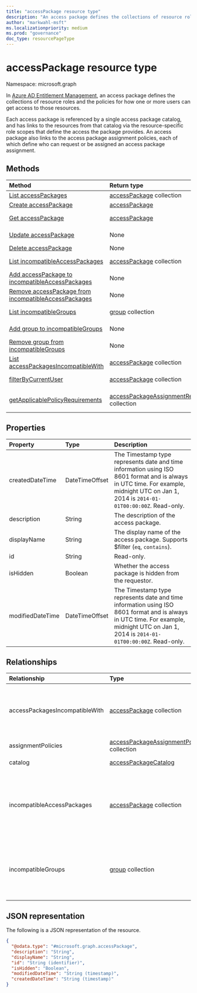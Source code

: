 ```yaml
---
title: "accessPackage resource type"
description: "An access package defines the collections of resource roles and the policies for how one or more users can get access to those resources."
author: "markwahl-msft"
ms.localizationpriority: medium
ms.prod: "governance"
doc_type: resourcePageType
---
```

# accessPackage resource type

Namespace: microsoft.graph

In [Azure AD Entitlement Management](entitlementmanagement-overview.md), an access package defines the collections of resource roles and the policies for how one or more users can get access to those resources.

Each access package is referenced by a single access package catalog, and has links to the resources from that catalog via the resource-specific role scopes that define the access the package provides.  An access package also links to the access package assignment policies, each of which define who can request or be assigned an access package assignment.



## Methods
|Method|Return type|Description|
|:---|:---|:---|
|[List accessPackages](../api/entitlementmanagement-list-accesspackages.md)|[accessPackage](accesspackage.md) collection|Retrieve a list of **accesspackage** objects. |
|[Create accessPackage](../api/entitlementmanagement-post-accesspackages.md)|[accessPackage](accesspackage.md)|Create a new **accesspackage** object. |
|[Get accessPackage](../api/accesspackage-get.md)|[accessPackage](accesspackage.md)|Read properties and relationships of an **accesspackage** object. |
|[Update accessPackage](../api/accesspackage-update.md)|None|Update the properties of an **accesspackage** object. |
|[Delete accessPackage](../api/accesspackage-delete.md)|None|Delete an **accesspackage**. |
| [List incompatibleAccessPackages](../api/accesspackage-list-incompatibleaccesspackages.md) | [accessPackage](accesspackage.md) collection | Retrieve a list of the incompatible **accesspackage** objects for this access package. |
| [Add accessPackage to incompatibleAccessPackages](../api/accesspackage-post-incompatibleaccesspackage.md) | None | Add a link to indicate another **accesspackage** is incompatible with a specified access package. |
| [Remove accessPackage from incompatibleAccessPackages](../api/accesspackage-delete-incompatibleaccesspackage.md) | None | Remove a link that indicated an **accesspackage** was incompatible. |
| [List incompatibleGroups](../api/accesspackage-list-incompatiblegroups.md) | [group](group.md) collection | Retrieve a list of the incompatible **group** objects for this access package. |
| [Add group to incompatibleGroups](../api/accesspackage-post-incompatiblegroup.md) | None | Add a link to indicate membership of a **group** is incompatible with a specified access package. |
| [Remove group from incompatibleGroups](../api/accesspackage-delete-incompatiblegroup.md) | None | Remove a link that indicated a **group** membership was incompatible.|
| [List accessPackagesIncompatibleWith](../api/accesspackage-list-accesspackagesincompatiblewith.md) | [accessPackage](accesspackage.md) collection | Retrieve a list of the  **accesspackage** objects which list this access package as incompatible. |
|[filterByCurrentUser](../api/accesspackage-filterbycurrentuser.md)|[accessPackage](../resources/accesspackage.md) collection|Retrieve the list of **accessPackage** objects filtered on the signed-in user.|
|[getApplicablePolicyRequirements](../api/accesspackage-getapplicablepolicyrequirements.md)|[accessPackageAssignmentRequestRequirements](../resources/accesspackageassignmentrequestrequirements.md) collection|Retrieve a list of **accessPackageAssignmentRequestRequirement** objects with request requirements. |

## Properties
|Property|Type|Description|
|:---|:---|:---|
|createdDateTime|DateTimeOffset|The Timestamp type represents date and time information using ISO 8601 format and is always in UTC time. For example, midnight UTC on Jan 1, 2014 is `2014-01-01T00:00:00Z`. Read-only.|
|description|String|The description of the access package.|
|displayName|String|The display name of the access package. Supports $filter (`eq`, `contains`).|
|id|String|Read-only.|
|isHidden|Boolean|Whether the access package is hidden from the requestor.|
|modifiedDateTime|DateTimeOffset|The Timestamp type represents date and time information using ISO 8601 format and is always in UTC time. For example, midnight UTC on Jan 1, 2014 is `2014-01-01T00:00:00Z`. Read-only. |

## Relationships
|Relationship|Type|Description|
|:---|:---|:---|
|accessPackagesIncompatibleWith | [accessPackage](accesspackage.md) collection | The access packages that are incompatible with this package. Read-only. |
|assignmentPolicies|[accessPackageAssignmentPolicy](../resources/accesspackageassignmentpolicy.md) collection|Read-only. Nullable.|
|catalog|[accessPackageCatalog](../resources/accesspackagecatalog.md)|Read-only. Nullable.|
|incompatibleAccessPackages | [accessPackage](accesspackage.md) collection | The access packages whose assigned users are ineligible to be assigned this access package. |
|incompatibleGroups | [group](group.md) collection | The groups whose members are ineligible to be assigned this access package. |

## JSON representation
The following is a JSON representation of the resource.
<!-- {
  "blockType": "resource",
  "keyProperty": "id",
  "@odata.type": "microsoft.graph.accessPackage",
  "openType": false
}
-->
``` json
{
  "@odata.type": "#microsoft.graph.accessPackage",
  "description": "String",
  "displayName": "String",
  "id": "String (identifier)",
  "isHidden": "Boolean",
  "modifiedDateTime": "String (timestamp)",
  "createdDateTime": "String (timestamp)"
}
```


